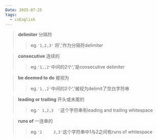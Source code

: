 ```yaml
---
Date: 2025-07-25
tags:
  - csEnglish
---
```

> **delimiter**
> 分隔符
> >eg.`'1,2,3'` 将','作为分隔符delimiter

>**consecutive**
>连续的
> >eg.`'1,,2'`中间的2个','是consecutive delimiter

>**be deemed to do**
>被视为
> >eg.`'1,,2'`中间的2个','被视为delimit了空白字符串

>**leading or trailing**
>开头或末尾的
>>eg.`' 1,2,3  '`这个字符串有leading and trailing whitespace

>**runs of**
>一连串的
>>eg.`'1     2,3'`这个字符串中1与2之间有runs of whitespace

